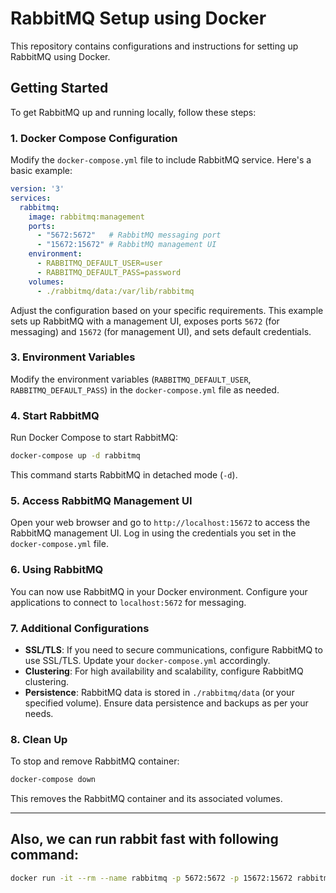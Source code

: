 
# RabbitMQ Setup using Docker

This repository contains configurations and instructions for setting up RabbitMQ using Docker.

## Getting Started

To get RabbitMQ up and running locally, follow these steps:

### 1. Docker Compose Configuration

Modify the `docker-compose.yml` file to include RabbitMQ service. Here's a basic example:

```yaml
version: '3'
services:
  rabbitmq:
    image: rabbitmq:management
    ports:
      - "5672:5672"   # RabbitMQ messaging port
      - "15672:15672" # RabbitMQ management UI
    environment:
      - RABBITMQ_DEFAULT_USER=user
      - RABBITMQ_DEFAULT_PASS=password
    volumes:
      - ./rabbitmq/data:/var/lib/rabbitmq
```

Adjust the configuration based on your specific requirements. This example sets up RabbitMQ with a management UI, exposes ports `5672` (for messaging) and `15672` (for management UI), and sets default credentials.

### 3. Environment Variables

Modify the environment variables (`RABBITMQ_DEFAULT_USER`, `RABBITMQ_DEFAULT_PASS`) in the `docker-compose.yml` file as needed.

### 4. Start RabbitMQ

Run Docker Compose to start RabbitMQ:

```bash
docker-compose up -d rabbitmq
```

This command starts RabbitMQ in detached mode (`-d`).

### 5. Access RabbitMQ Management UI

Open your web browser and go to `http://localhost:15672` to access the RabbitMQ management UI. Log in using the credentials you set in the `docker-compose.yml` file.

### 6. Using RabbitMQ

You can now use RabbitMQ in your Docker environment. Configure your applications to connect to `localhost:5672` for messaging.

### 7. Additional Configurations

- **SSL/TLS**: If you need to secure communications, configure RabbitMQ to use SSL/TLS. Update your `docker-compose.yml` accordingly.
- **Clustering**: For high availability and scalability, configure RabbitMQ clustering.
- **Persistence**: RabbitMQ data is stored in `./rabbitmq/data` (or your specified volume). Ensure data persistence and backups as per your needs.

### 8. Clean Up

To stop and remove RabbitMQ container:

```bash
docker-compose down
```

This removes the RabbitMQ container and its associated volumes.


---
## Also, we can run rabbit fast with following command:

```bash
docker run -it --rm --name rabbitmq -p 5672:5672 -p 15672:15672 rabbitmq:3.13-management
```
